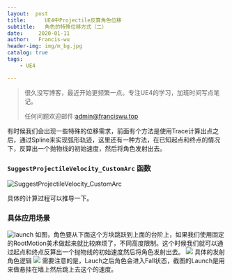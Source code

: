 ```yaml
---
layout:  post
title:		UE4中Projectile反算角色位移
subtitle:	角色的特殊位移方式（二）
date:     2020-01-11
author:   Francis-wu
header-img: img/m_bg.jpg
catalog: true
tags:
    - UE4

---
```


> 很久没写博客，最近开始更频繁一点。专注UE4的学习，加班时间写点笔记。
>
> 任何问题欢迎邮件:[admin@franciswu.top](admin@franciswu.top)

有时候我们会出现一些特殊的位移需求，前面有个方法是使用Trace计算出点之后，通过Spline来实现弧形轨迹，这里还有一种方法，在已知起点和终点的情况下，反算出一个抛物线的初始速度，然后将角色发射出去。

### `SuggestProjectileVelocity_CustomArc` 函数
![SuggestProjectileVelocity_CustomArc](https://pichost1-1253970255.cos.ap-shanghai.myqcloud.com/LaunchRole/SuggestProjectileVelocity_CustomArc.png)

具体的计算过程可以推导一下。

### 具体应用场景
![launch](https://pichost1-1253970255.cos.ap-shanghai.myqcloud.com/LaunchRole/launch.png)
如图，角色要从下面这个方块跳跃到上面的台阶上，如果我们使用固定的RootMotion美术做起来就比较麻烦了，不同高度限制。这个时候我们就可以通过起点和终点反算出一个抛物线的初始速度然后将角色发射出去。
![](https://pichost1-1253970255.cos.ap-shanghai.myqcloud.com/LaunchRole/BluePrintCall.png)
具体的发射角色逻辑
![](https://pichost1-1253970255.cos.ap-shanghai.myqcloud.com/LaunchRole/CallLauchBP.png)
需要注意的是，Lauch之后角色会进入Fall状态，截图的Launch是用来做悬挂在墙上然后跳上去这个的速度。









